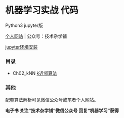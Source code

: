 # 机器学习实战 代码
Python3 jupyter版

[个人网站](mwhitelab.com) | 公众号：技术杂学铺

[jupyter环境安装](http://www.mwhitelab.com/archives/18)

### 目录
- Ch02_kNN [k近邻算法](http://www.mwhitelab.com/archives/459)

### 其他

配套算法解析可见微信公众号或笔者个人网站。

**电子书 关注“技术杂学铺”微信公众号 回复“机器学习”获得**